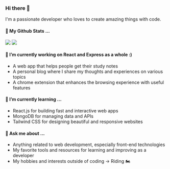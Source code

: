 ### Hi there 👋

I'm a passionate developer who loves to create amazing things with code.

#### 🎫 My Github Stats ...

<img src="https://github-readme-stats.vercel.app/api?username=RahulRST&count_private=true&hide=contribs,prs,issues&show_icons=true&hide_border=true&theme=transparent" />
<img src="https://streak-stats.demolab.com/?user=RahulRST&theme=transparent&hide_border=true" />


#### 🔭 I’m currently working on React and Express as a whole :)

- A web app that helps people get their study notes 
- A personal blog where I share my thoughts and experiences on various topics
- A chrome extension that enhances the browsing experience with useful features

#### 🌱 I’m currently learning ...

- React.js for building fast and interactive web apps
- MongoDB for managing data and APIs
- Tailwind CSS for designing beautiful and responsive websites

#### 💬 Ask me about ...

- Anything related to web development, especially front-end technologies
- My favorite tools and resources for learning and improving as a developer
- My hobbies and interests outside of coding -> Riding 🏍️

<!--
#### 📫 How to reach me ...

- Email: [your-email@example.com](mailto:your-email@example.com)
- Twitter: [@your-twitter-handle](https://twitter.com/your-twitter-handle)
- LinkedIn: [your-linkedin-profile](https://www.linkedin.com/in/your-linkedin-profile/)

-->
